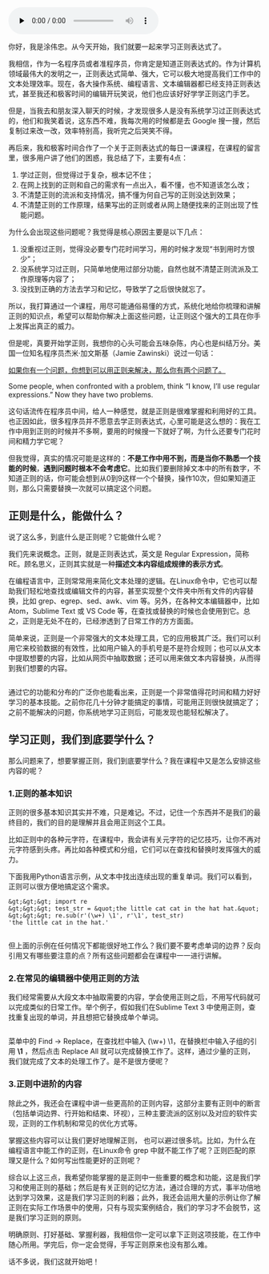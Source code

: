<audio id="audio" title="开篇词丨学习正则，我们到底要学什么？" controls="" preload="none"><source id="mp3" src="https://static001.geekbang.org/resource/audio/bf/4e/bf8d7d5bcdb495d3d22e6f5ae926904e.mp3"></audio>

你好，我是涂伟忠。从今天开始，我们就要一起来学习正则表达式了。

我相信，作为一名程序员或者准程序员，你肯定是知道正则表达式的。作为计算机领域最伟大的发明之一，正则表达式简单、强大，它可以极大地提高我们工作中的文本处理效率。现在，各大操作系统、编程语言、文本编辑器都已经支持正则表达式，甚至我还和极客时间的编辑开玩笑说，他们也应该好好学学正则这门手艺。

但是，当我去和朋友深入聊天的时候，才发现很多人是没有系统学习过正则表达式的，他们和我笑着说，这东西不难，我每次用的时候都是去  Google  搜一搜，然后复制过来改一改，效率特别高，我听完之后哭笑不得。

再后来，我和极客时间合作了一个关于正则表达式的每日一课课程，在课程的留言里，很多用户讲了他们的困惑，我总结了下，主要有4点：

1. 学过正则，但觉得过于复杂，根本记不住；
1. 在网上找到的正则和自己的需求有一点出入，看不懂，也不知道该怎么改；
1. 不清楚正则的流派和支持情况，搞不懂为何自己写的正则没达到效果；
1. 不清楚正则的工作原理，结果写出的正则或者从网上随便找来的正则出现了性能问题。

为什么会出现这些问题呢？我觉得是核心原因主要是以下几点：

1. 没重视过正则，觉得没必要专门花时间学习，用的时候才发现“书到用时方恨少”；
1. 没系统学习过正则，只简单地使用过部分功能，自然也就不清楚正则流派及工作原理等内容了；
1. 没找到正确的方法去学习和记忆，导致学了之后很快就忘了。

所以，我打算通过一个课程，用尽可能通俗易懂的方式，系统化地给你梳理和讲解正则的知识点，希望可以帮助你解决上面这些问题，让正则这个强大的工具在你手上发挥出真正的威力。

但是呢，真要开始学正则，我想你的心头可能会五味杂陈，内心也是纠结万分。美国一位知名程序员杰米·加文斯基（Jamie Zawinski）说过一句话：

> 
[如果你有一个问题，你想到可以用正则来解决，那么你有两个问题了。](http://regex.info/blog/2006-09-15/247)


> 
Some people, when confronted with a problem, think “I know, I’ll use regular expressions.” Now they have two problems.


这句话流传在程序员中间，给人一种感觉，就是正则是很难掌握和利用好的工具。也正因如此，很多程序员并不愿意去学正则表达式，心里可能是这么想的：我在工作中用到正则的时候并不多啊，要用的时候搜一下就好了啊，为什么还要专门花时间和精力学它呢？

但我觉得，真实的情况可能是这样的：**不是工作中用不到，而是当你不熟悉一个技能的时候**，**遇到问题时根本不会考虑它**。比如我们要删除掉文本中的所有数字，不知道正则的话，你可能会想到从0到9这样一个个替换，操作10次，但如果知道正则，那么只需要替换一次就可以搞定这个问题。

## **正则是什么，能做什么？**

说了这么多，到底什么是正则呢？它能做什么呢？

我们先来说概念。正则，就是正则表达式，英文是 Regular Expression，简称 RE。顾名思义，正则其实就是一种**描述文本内容组成规律的表示方式**。

在编程语言中，正则常常用来简化文本处理的逻辑。在Linux命令中，它也可以帮助我们轻松地查找或编辑文件的内容，甚至实现整个文件夹中所有文件的内容替换，比如 grep、egrep、sed、awk、vim 等。另外，在各种文本编辑器中，比如 Atom，Sublime Text 或 VS Code 等，在查找或替换的时候也会使用到它。总之，正则是无处不在的，已经渗透到了日常工作的方方面面。

简单来说，正则是一个非常强大的文本处理工具，它的应用极其广泛。我们可以利用它来校验数据的有效性，比如用户输入的手机号是不是符合规则；也可以从文本中提取想要的内容，比如从网页中抽取数据；还可以用来做文本内容替换，从而得到我们想要的内容。

<img src="https://static001.geekbang.org/resource/image/da/68/da861b19b09731c29d1882fea6c25b68.png" alt="">

通过它的功能和分布的广泛你也能看出来，正则是一个非常值得花时间和精力好好学习的基本技能。之前你花几十分钟才能搞定的事情，可能用正则很快就搞定了；之前不能解决的问题，你系统地学习正则后，可能发现也能轻松解决了。

## 学习正则，我们到底要学什么？

那么问题来了，想要掌握正则，我们到底要学什么？我在课程中又是怎么安排这些内容的呢？

### 1.正则的基本知识

正则的很多基本知识其实并不难，只是难记。不过，记住一个东西并不是我们的最终目的，我们的目的是理解并且会用正则这个工具。

比如正则中的各种元字符，在课程中，我会讲有关元字符的记忆技巧，让你不再对元字符感到头疼。再比如各种模式和分组，它们可以在查找和替换时发挥强大的威力。

下面我用Python语言示例，从文本中找出连续出现的重复单词。我们可以看到，正则可以很方便地搞定这个需求。

```
&gt;&gt;&gt; import re
&gt;&gt;&gt; test_str = &quot;the little cat cat in the hat hat.&quot;
&gt;&gt;&gt; re.sub(r'(\w+) \1', r'\1', test_str)
'the little cat in the hat.'


```

但上面的示例在任何情况下都能很好地工作么？我们要不要考虑单词的边界？反向引用又有哪些要注意的点？所有这些问题都会在课程中一一进行讲解。

### **2.<strong><strong>在常见的编辑器中**</strong>使用正则的方法</strong>

我们经常需要从大段文本中抽取需要的内容，学会使用正则之后，不用写代码就可以完成类似的日常工作。举个例子，假如我们在Sublime Text 3 中使用正则，查找重复出现的单词，并且想把它替换成单个单词。

<img src="https://static001.geekbang.org/resource/image/53/35/5389df52d6007ed1f5c9b52f5ba4da35.png" alt="">

菜单中的 Find -&gt; Replace，在查找栏中输入 (\w+) \1，在替换栏中输入子组的引用 **\1** ，然后点击 Replace All 就可以完成替换工作了。这样，通过少量的正则，我们就完成了文本的处理工作了。是不是很方便呢？

### **3.正则中进阶的内容**

除此之外，我还会在课程中讲一些更高阶的正则内容，这部分主要有正则中的断言（包括单词边界、行开始和结束、环视），三种主要流派的区别以及对应的软件实现，正则的工作机制和常见的优化方式等。

掌握这些内容可以让我们更好地理解正则， 也可以避过很多坑。比如，为什么在编程语言中能工作的正则，在Linux命令 grep 中就不能工作了呢？正则匹配的原理又是什么？如何写出性能更好的正则呢？

综合以上这三点，我希望你能掌握的是正则中一些重要的概念和功能，这是我们学习和使用正则的基础；然后是有关正则的记忆方法，通过合理的方式，事半功倍地达到学习效果，这是我们学习正则的利器；此外，我还会运用大量的示例让你了解正则在实际工作场景中的使用，只有与现实案例结合，我们的学习才不会脱节，这是我们学习正则的原则。

明确原则、打好基础、掌握利器，我相信你一定可以拿下正则这项技能，在工作中随心所用。学完后，你一定会觉得，手写正则原来也没有那么难。

话不多说，我们这就开始吧！
